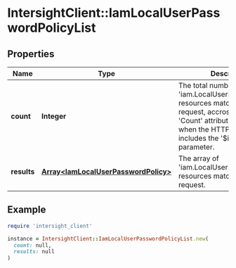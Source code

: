 # IntersightClient::IamLocalUserPasswordPolicyList

## Properties

| Name | Type | Description | Notes |
| ---- | ---- | ----------- | ----- |
| **count** | **Integer** | The total number of &#39;iam.LocalUserPasswordPolicy&#39; resources matching the request, accross all pages. The &#39;Count&#39; attribute is included when the HTTP GET request includes the &#39;$inlinecount&#39; parameter. | [optional] |
| **results** | [**Array&lt;IamLocalUserPasswordPolicy&gt;**](IamLocalUserPasswordPolicy.md) | The array of &#39;iam.LocalUserPasswordPolicy&#39; resources matching the request. | [optional] |

## Example

```ruby
require 'intersight_client'

instance = IntersightClient::IamLocalUserPasswordPolicyList.new(
  count: null,
  results: null
)
```

